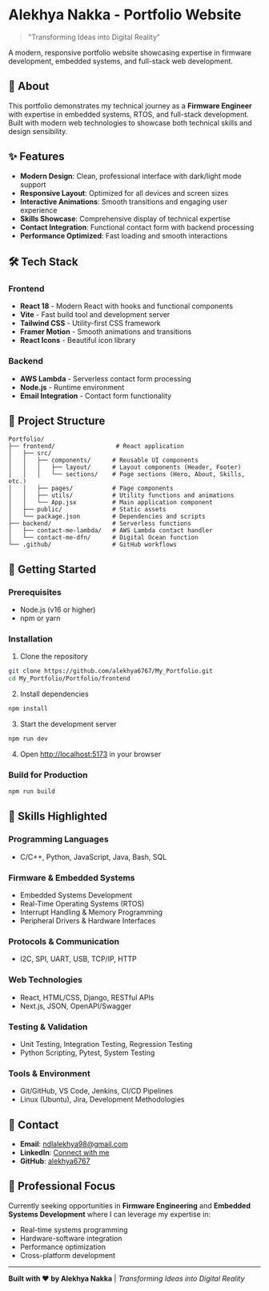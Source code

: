 # Alekhya Nakka - Portfolio Website

> "Transforming Ideas into Digital Reality"

A modern, responsive portfolio website showcasing expertise in firmware development, embedded systems, and full-stack web development.

## 🚀 About

This portfolio demonstrates my technical journey as a **Firmware Engineer** with expertise in embedded systems, RTOS, and full-stack development. Built with modern web technologies to showcase both technical skills and design sensibility.

## ✨ Features

- **Modern Design**: Clean, professional interface with dark/light mode support
- **Responsive Layout**: Optimized for all devices and screen sizes
- **Interactive Animations**: Smooth transitions and engaging user experience
- **Skills Showcase**: Comprehensive display of technical expertise
- **Contact Integration**: Functional contact form with backend processing
- **Performance Optimized**: Fast loading and smooth interactions

## 🛠️ Tech Stack

### Frontend
- **React 18** - Modern React with hooks and functional components
- **Vite** - Fast build tool and development server
- **Tailwind CSS** - Utility-first CSS framework
- **Framer Motion** - Smooth animations and transitions
- **React Icons** - Beautiful icon library

### Backend
- **AWS Lambda** - Serverless contact form processing
- **Node.js** - Runtime environment
- **Email Integration** - Contact form functionality

## 📁 Project Structure

```
Portfolio/
├── frontend/                 # React application
│   ├── src/
│   │   ├── components/      # Reusable UI components
│   │   │   ├── layout/      # Layout components (Header, Footer)
│   │   │   └── sections/    # Page sections (Hero, About, Skills, etc.)
│   │   ├── pages/           # Page components
│   │   ├── utils/           # Utility functions and animations
│   │   └── App.jsx          # Main application component
│   ├── public/              # Static assets
│   └── package.json         # Dependencies and scripts
├── backend/                 # Serverless functions
│   ├── contact-me-lambda/   # AWS Lambda contact handler
│   └── contact-me-dfn/      # Digital Ocean function
└── .github/                 # GitHub workflows
```

## 🚀 Getting Started

### Prerequisites
- Node.js (v16 or higher)
- npm or yarn

### Installation

1. Clone the repository
```bash
git clone https://github.com/alekhya6767/My_Portfolio.git
cd My_Portfolio/Portfolio/frontend
```

2. Install dependencies
```bash
npm install
```

3. Start the development server
```bash
npm run dev
```

4. Open [http://localhost:5173](http://localhost:5173) in your browser

### Build for Production
```bash
npm run build
```

## 💼 Skills Highlighted

### Programming Languages
- C/C++, Python, JavaScript, Java, Bash, SQL

### Firmware & Embedded Systems
- Embedded Systems Development
- Real-Time Operating Systems (RTOS)
- Interrupt Handling & Memory Programming
- Peripheral Drivers & Hardware Interfaces

### Protocols & Communication
- I2C, SPI, UART, USB, TCP/IP, HTTP

### Web Technologies
- React, HTML/CSS, Django, RESTful APIs
- Next.js, JSON, OpenAPI/Swagger

### Testing & Validation
- Unit Testing, Integration Testing, Regression Testing
- Python Scripting, Pytest, System Testing

### Tools & Environment
- Git/GitHub, VS Code, Jenkins, CI/CD Pipelines
- Linux (Ubuntu), Jira, Development Methodologies

## 📧 Contact

- **Email**: ndlalekhya98@gmail.com
- **LinkedIn**: [Connect with me](https://linkedin.com/in/alekhya-nakka)
- **GitHub**: [alekhya6767](https://github.com/alekhya6767)

## 🎯 Professional Focus

Currently seeking opportunities in **Firmware Engineering** and **Embedded Systems Development** where I can leverage my expertise in:

- Real-time systems programming
- Hardware-software integration
- Performance optimization
- Cross-platform development

---

**Built with ❤️ by Alekhya Nakka** | *Transforming Ideas into Digital Reality*
